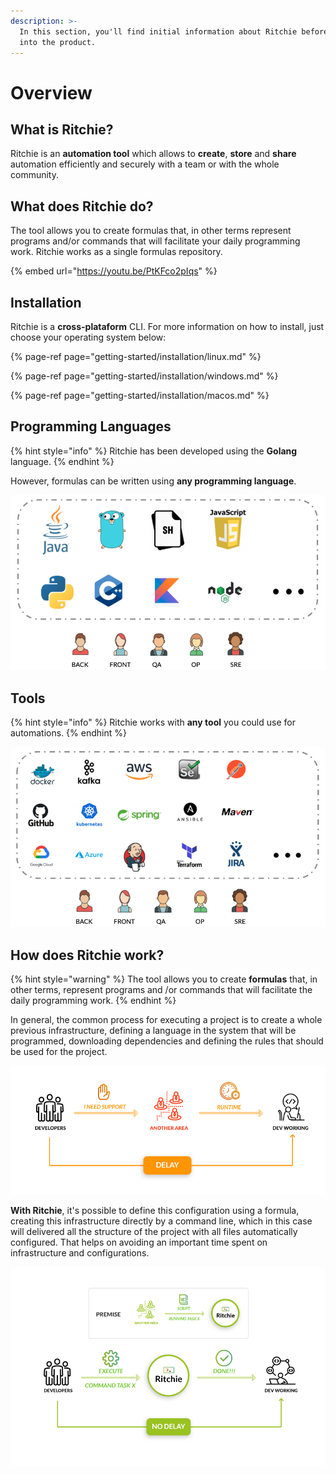 ```yaml
---
description: >-
  In this section, you'll find initial information about Ritchie before delving
  into the product.
---
```


# Overview

## What is Ritchie?

Ritchie is an **automation tool** which allows to **create**, **store** and **share** automation efficiently and securely with a team or with the whole community. 

## What does Ritchie do?

The tool allows you to create formulas that, in other terms represent programs and/or commands that will facilitate your daily programming work. Ritchie works as a single formulas repository.

{% embed url="https://youtu.be/PtKFco2pIqs" %}

## Installation

Ritchie is a **cross-plataform** CLI. For more information on how to install, just choose your operating system below:

{% page-ref page="getting-started/installation/linux.md" %}

{% page-ref page="getting-started/installation/windows.md" %}

{% page-ref page="getting-started/installation/macos.md" %}

## **Programming Languages**

{% hint style="info" %}
Ritchie has been developed using the **Golang** language. 
{% endhint %}

However, formulas can be written using **any programming language**.

![](.gitbook/assets/screenshot-2020-05-08-at-17.54.34%20%281%29.png)

## Tools

{% hint style="info" %}
Ritchie works with **any tool** you could use for automations.
{% endhint %}

![](.gitbook/assets/screenshot-2020-05-08-at-17.54.49.png)

## **How does Ritchie work?**

{% hint style="warning" %}
The tool allows you to create **formulas** that, in other terms, represent programs and /or commands that will facilitate the daily programming work.
{% endhint %}

In general, the common process for executing a project is to create a whole previous infrastructure, defining a language in the system that will be programmed, downloading dependencies and defining the rules that should be used for the project.

![WITHOUT Ritchie](.gitbook/assets/en-sem-ritchie.png)

**With Ritchie**, it's possible to define this configuration using a formula, creating this infrastructure directly by a command line, which in this case will delivered all the structure of the project with all files automatically configured. That helps on avoiding an important time spent on infrastructure and configurations.

![WITH Ritchie](.gitbook/assets/en-com-ritchie.png)

